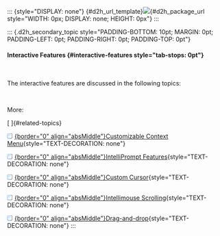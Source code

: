 ::: {style="DISPLAY: none"}
[](ms-xhelp:///?Id=d2h_url_template){#d2h_url_template}![](!package_url!){#d2h_package_url style="WIDTH: 0px; DISPLAY: none; HEIGHT: 0px"}
:::

::: {.d2h_secondary_topic style="PADDING-BOTTOM: 10pt; MARGIN: 0pt; PADDING-LEFT: 0pt; PADDING-RIGHT: 0pt; PADDING-TOP: 0pt"}
#### Interactive Features {#interactive-features style="tab-stops: 0pt"}

 

The interactive features are discussed in the following topics:

 

More:

[ ]{#related-topics}

[![](button.gif){border="0" align="absMiddle"}Customizable Context Menu](ms-xhelp:///?Id=18a12135-05f4-48bc-940c-6afa9b2cda7f){style="TEXT-DECORATION: none"}

[![](button.gif){border="0" align="absMiddle"}IntelliPrompt Features](ms-xhelp:///?Id=f23cb35b-88da-4048-a19f-1c76aaa44049){style="TEXT-DECORATION: none"}

[![](button.gif){border="0" align="absMiddle"}Custom Cursor](ms-xhelp:///?Id=1fe8ebea-0273-4d5c-ad7c-bbe0dadb3363){style="TEXT-DECORATION: none"}

[![](button.gif){border="0" align="absMiddle"}Intellimouse Scrolling](ms-xhelp:///?Id=1f3f7d06-7eb5-4ec2-b83c-5cf209280057){style="TEXT-DECORATION: none"}

[![](button.gif){border="0" align="absMiddle"}Drag-and-drop](ms-xhelp:///?Id=279f3653-3f7a-4023-add9-8a27f053ff7e){style="TEXT-DECORATION: none"}
:::
